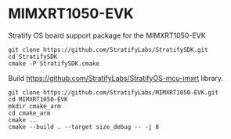 # MIMXRT1050-EVK
Stratify OS board support package for the MIMXRT1050-EVK


```
git clone https://github.com/StratifyLabs/StratifySDK.git
cd StratifySDK
cmake -P StratifySDK.cmake
```

Build https://github.com/StratifyLabs/StratifyOS-mcu-imxrt library.


```
git clone https://github.com/StratifyLabs/MIMXRT1050-EVK.git
cd MIMXRT1050-EVK
mkdir cmake_arm
cd cmake_arm
cmake ..
cmake --build . --target size_debug -- -j 8
```

